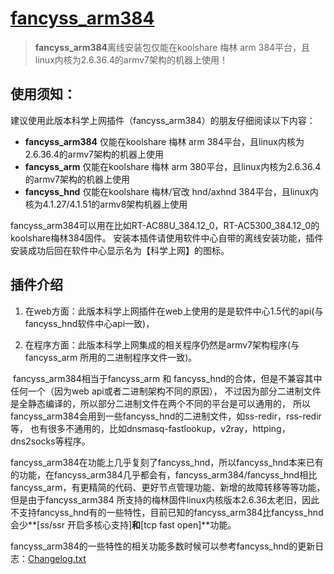 # [fancyss_arm384](https://github.com/hq450/fancyss/tree/master/fancyss_arm)

> **fancyss_arm384**离线安装包仅能在koolshare 梅林 arm 384平台，且linux内核为2.6.36.4的armv7架构的机器上使用！

## 使用须知：

建议使用此版本科学上网插件（fancyss_arm384）的朋友仔细阅读以下内容：

- **fancyss_arm384**	仅能在koolshare 梅林 arm 384平台，且linux内核为2.6.36.4的armv7架构的机器上使用
- **fancyss_arm**		仅能在koolshare 梅林 arm 380平台，且linux内核为2.6.36.4的armv7架构的机器上使用
- **fancyss_hnd**		仅能在koolshare 梅林/官改 hnd/axhnd 384平台，且linux内核为4.1.27/4.1.51的armv8架构机器上使用

fancyss_arm384可以用在比如RT-AC88U_384.12_0，RT-AC5300_384.12_0的koolshare梅林384固件。
安装本插件请使用软件中心自带的离线安装功能，插件安装成功后回在软件中心显示名为【科学上网】的图标。

## 插件介绍

1. 在web方面：此版本科学上网插件在web上使用的是是软件中心1.5代的api(与fancyss_hnd软件中心api一致)，

2. 在程序方面：此版本科学上网集成的相关程序仍然是armv7架构程序(与fancyss_arm 所用的二进制程序文件一致)。
   

​		fancyss_arm384相当于fancyss_arm 和 fancyss_hnd的合体，但是不兼容其中任何一个（因为web api或者二进制架构不同的原因），   不过因为部分二进制文件是全静态编译的，所以部分二进制文件在两个不同的平台是可以通用的，   所以fancyss_arm384会用到一些fancyss_hnd的二进制文件，如ss-redir，rss-redir等，   也有很多不通用的，比如dnsmasq-fastlookup，v2ray，httping，dns2socks等程序。

​		fancyss_arm384在功能上几乎复刻了fancyss_hnd，所以fancyss_hnd本来已有的功能，在fancyss_arm384几乎都会有，fancyss_arm384/fancyss_hnd相比fancyss_arm，有更精简的代码、更好节点管理功能、新增的故障转移等等功能，但是由于fancyss_arm384 所支持的梅林固件linux内核版本2.6.36太老旧，因此不支持fancyss_hnd有的一些特性，目前已知的fancyss_arm384比fancyss_hnd会少**[ss/ssr 开启多核心支持]**和**[tcp fast open]**功能。

​		fancyss_arm384的一些特性的相关功能多数时候可以参考fancyss_hnd的更新日志：[Changelog.txt](https://github.com/hq450/fancyss/blob/master/fancyss_hnd/Changelog.txt)
